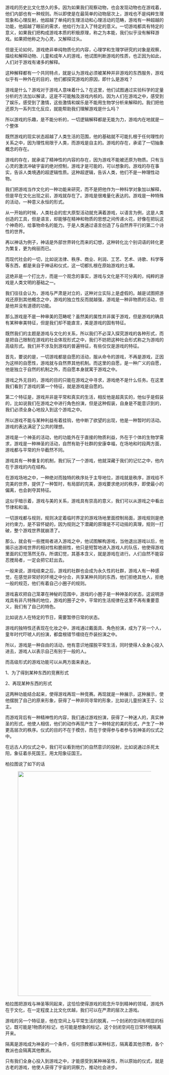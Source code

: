 <p data-pid="iNdc29GV">游戏的历史比文化悠久的多。因为如果我们观察动物，也会发现动物也在游戏着，他们内部也有一种规则。所以即使是在最简单的动物层次上，游戏也不是纯粹生理现象和心理反射，他超越了单纯的生理活动和心理活动的范畴，游戏有一种超越的功能，他超越了眼前的需求，他给行为注入了特定的意义。一切游戏都具有特定的意义，如果我们把构成游戏本质的积极原理，称之为本能，我们似乎没有解释游戏。如果把他称之为心灵，又解释过头。</p><p data-pid="-tD116Pv">但是无论如何，游戏绝非单纯物质化的内容，心理学和生理学研究的对象是观察，描绘和解释动物、儿童和成年人的游戏，他试图判断游戏的性质，也正因为如此，人们对于游戏有诸多的解释。</p><p data-pid="pWqKjmw0">这种解释都有一个共同特点，就是认为游戏必须被某种并非游戏的东西服务，游戏似乎有一种外在的目的，他们都探究游戏的原因，即什么是游戏？</p><p data-pid="x_dlEDaC">游戏是什么？游戏对于游戏人意味着什么？在这里，他们试图通过实验科学的定量分析的方法加以解读，这是不可能触及游戏内核的。因为人们在游戏之中，感受到了娱乐，感受到了激情，这些激情和娱乐是不能用生物学分析来解释的。我们把他还原为一系列生化反应，就能帮助我们理解游戏是什么吗？</p><p data-pid="g4MucFmf">所以游戏的乐趣，是不能分析的，一切逻辑解释都是无能为力，游戏内在地就是一个整体</p><p data-pid="shv2jTC-">既然游戏的现实状态超越了人类生活的范围，他的基础就不可能扎根于任何理性的关系之中，因为理性局限于人类，而游戏是自主的。游戏的存在，承诺了一切抽象概念的存在。</p><p data-pid="9e8QAiTj">游戏的存在，就承诺了精神性的内容的存在，因为游戏不能被还原为物质。只有当心灵的激流冲破宇宙的绝对控制，游戏才是可能的，可以想象的。游戏的存在事实，告诉人类境遇的超逻辑性质。这种超逻辑，告诉人类，他们不是一种理性动物。</p><p data-pid="MQ-8ete6">我们把游戏当作文化的一种功能来研究，而不是把他作为一种科学对象加以解释，但是早在文化出现之前，游戏就存在了。游戏是很难量化表达的。游戏是一种特殊的活动，一种意义永恒的形式。</p><p data-pid="jkMrZ5Lp">从一开始的时候，人类社会的宏大原型活动就充满着游戏，以语言为例，这是人类创造的工具，但是语言，却能够在精神和物质的思想之间传递火花，好像在把玩这个神奇的，给事物命名的能力。于是人类通过语言创造了与自然界平行的第二个诗性的世界。</p><p data-pid="J4ARBKUQ">再以神话为例子，神话是外部世界转化而来的幻想，这种转化比个别词语的转化更为繁复，更为绚丽而已。</p><p data-pid="TYxVOm5I">而现代社会的一切，比如说法律、秩序、商业、利润、工艺、艺术、诗歌、科学等等东西，都是来自于神话和仪式，这一切都扎根在原始游戏的土壤。</p><p data-pid="fVpTZgS3">这绝非是一个打比方，而是一个观念的事实，游戏与文化是不可分离的，纯粹的游戏是人类文明的基础之一。</p><p data-pid="XWTUZf7V">我们往往会认为，游戏与严肃是对立的，这种对立实际上是虚假的。越是试图把游戏还原到其他概念之中，游戏的独立性反而就越强，游戏是一种非物质的活动，但是他并没有道德的功能。</p><p data-pid="ZlghNyj-">那么游戏是不是一种审美的范畴呢？虽然美的属性并非属于游戏，但是游戏的确具有某种审美特征，但是我们却不能直言，美是游戏的固有特征。</p><p data-pid="mGcc-xPh">既然我们的主题是游戏与文化的关系，所以我们不必深入探究游戏的各种形式，而是把自己限制在游戏的社会体现形式之中，我们不妨把这种社会形式称之为游戏的高级形式。我们并不涉及到游戏的普遍特征，有些仅仅是游戏的特征。</p><p data-pid="XFGv792X">首先，要说的是，一切游戏都是自愿的活动，服从命令的游戏，不再是游戏，正因为这样的自愿性，游戏就与自然界其他机制。而这里的自愿，是一种广义的自愿，他是独立于自然的机制之外，而自愿本身就寓于游戏之中。</p><p data-pid="Kc2URiEK">游戏之外无目的，游戏的目的只能在游戏之中寻求，游戏绝不是什么任务。在这里我们看到了游戏的第一个特征，就是游戏是自愿的。</p><p data-pid="yjTO67uy">第二个特征是，游戏并非是平常和真实的生活，相反他是超真实的，他似乎是假装的，比如说我们在游戏之中进行角色扮演，但是这种假装，自身是不能意识到的，我们必须全身心地投入到这个游戏之中。</p><p data-pid="MHbx0yW1">所以游戏不能与某种利益有着挂钩，他中断了欲望的出现，他是一种暂时的活动。游戏的表达满足了公共的理想。</p><p data-pid="k62oBCJQ">游戏是一个神圣的活动，他的功能外在于直接的物质利益，外在于个体的生物学需求，游戏是一种神圣的活动，自然有助于社群的安康幸福，在场地和时段两方面，游戏都与平常的升华截然不同。</p><p data-pid="kPlBnCO1">游戏具有一种重复的机制，我们玩了一个游戏，他就深藏于我们的记忆之中，他内在于游戏的内在结构。</p><p data-pid="hzcvngb6">在游戏场地之中，一种绝对而独特的秩序处于主导地位，游戏就是秩序，游戏给不完美的世界，提供了一种暂时，有局部的完美，游戏要求绝对的秩序，即使最小的偏离，也会剥夺其特征。</p><p data-pid="aZWWSSq7">这似乎暗示着，游戏与美的关系，游戏具有崇高的意义，我们可以从游戏之中看出节律和和谐。</p><p data-pid="_thnbM8N">一切游戏都与规则，规则决定着临时界定的游戏场地里面控制局面，游戏规则是绝对约束力，是不容怀疑的，因为规则之下潜藏的原理是不可动摇的真理，规则一打破，整个游戏世界就崩溃了。</p><p data-pid="8uCrBhad">那么，就会有一些搅局者进入游戏之中，他试图解构游戏，当他退出游戏以后，他揭示出游戏世界的相对性和脆弱性，他只是短暂地进入游戏人的队伍，他使得游戏里面的幻觉荡然无存。所谓幻觉，其基本含义，就是游戏在进行。人们自然不能容忍搅局者，一定会把它赶出去。</p><p data-pid="4zCW6C7p">一般来说，游戏结束之后，游戏的社群也会成为永久性的社群，游戏人有一种感觉，在感觉非常好的环境之中分合，共享某种共同的东西，他们拒绝其他人，拒绝一般的规范，他们有着自己小圈子的规则。</p><p data-pid="d4J7zmMH">游戏喜欢把自己笼罩在神秘的范围中，游戏的小圈子是一种神圣的状态，这说明游戏具有非凡特殊的地位，游戏的圈子之中，平常的生活规律在这里不再有重要意义，我们有了自己的特色。</p><p data-pid="a01ftBNU">比如说古人在特定的节日，需要暂停日常的状态。</p><p data-pid="QrHwR5BF">游戏的独特性还表现在化妆之中，游戏通过戴面具、角色扮演，成为了另一个人，童年时代吓唬人的扮演，都盘根错节缠绕在乔装扮演之中。</p><p data-pid="n4ZyaSHL">所以，游戏是一种自由的活动，他有意识地摆脱平常生活，同时使得人全身心投入进去，游戏人以表示自己有别于一般的人。</p><p data-pid="nZSYdrBV">而高级形式的游戏功能可以从两方面来表达，</p><p data-pid="wSo-OiPk">1、为了得到某种东西的竞赛形式</p><p data-pid="NmmbjBfs">2、再现某种东西的形式</p><p data-pid="U6VWFdki">这两种功能结合起来，使得游戏再现一种竞赛。再现就是一种展示，这种展示，使他摆脱了自己的原来形象，获得了一种非同寻常的形象，比如说儿童扮演王子、公主。</p><p data-pid="65KOgRlU">而游戏背后有一种精神性的内容，我们通过游戏扮演，获得了一种迷人的，真实神圣的形式，他使人相信，他们的动作再现产生了一种特定的美的形式，产生了一种更高层次的秩序。仪式的目的不在于模仿，而在于使得参与者参与到神圣的仪式之中。</p><p data-pid="nrTO8Xlj">在远古人的仪式之中，我们可以看到他们的自然意识的投射，比如说通过杀死太阳，象征着杀死国王。用太阳象征国王。</p><p data-pid="NBhsVRsK">柏拉图说了如下的话</p><figure data-size="normal"><img src="https://pic1.zhimg.com/v2-5b4e59cb66b84806629878209ee7926d_720w.jpg?source=d16d100b" data-caption="" data-size="normal" data-rawwidth="714" data-rawheight="551" class="origin_image zh-lightbox-thumb" width="714" data-original="https://picx.zhimg.com/v2-5b4e59cb66b84806629878209ee7926d_720w.jpg?source=d16d100b"></figure><p data-pid="k8lbzwVf">柏拉图把游戏与神圣等同起来，这恰恰使得游戏的观念升华到精神的领域，游戏外在于文化，在一定程度上比文化优越，我们可以在严肃的层次上游戏。</p><p data-pid="2AEDMiH_">游戏的另一个特征是，他在空间上与平常生活的脱离，一个封闭的空间有明显的标记，既可能是1物质的标记，也可能是想象的标记，这个封闭空间在日常环境隔离开来。</p><p data-pid="S-6-NOqe">隔离是游戏成为神圣的一个条件，任何宗教都以某种标志，隔离着其他宗教，各个教派也会隔离其他教派。</p><p data-pid="eoixn3MI">只有我们全身心投入到游戏之中，才能感受到某种神圣性，所以原始的仪式，就是古老的游戏，他使人获得了宇宙的洞察力，推动社会进步。</p><p></p>